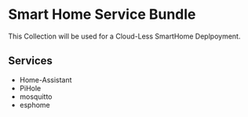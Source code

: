 # Smart Home Service Bundle

<!--description-start-->
This Collection will be used for a Cloud-Less SmartHome Deplpoyment.
<!--description-end-->

## Services

<!--service-set-start-->

* Home-Assistant
* PiHole
* mosquitto
* esphome

<!--service-set-end-->
